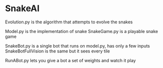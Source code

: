 # SnakeAI

Evolution.py is the algorithm that attempts to evolve the snakes

Model.py is the implementation of snake
SnakeGame.py is a playable snake game

SnakeBot.py is a single bot that runs on model.py, has only a few inputs
SnakeBotFullVision is the same but it sees every tile

RunABot.py lets you give a bot a set of weights and watch it play